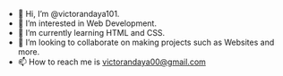 - 👋 Hi, I’m @victorandaya101.
- 👀 I’m interested in Web Development.
- 🌱 I’m currently learning HTML and CSS.
- 💞️ I’m looking to collaborate on making projects such as Websites and more.
- 📫 How to reach me is victorandaya00@gmail.com

<!---
victorandaya101/victorandaya101 is a ✨ special ✨ repository because its `README.md` (this file) appears on your GitHub profile.
You can click the Preview link to take a look at your changes.
--->
